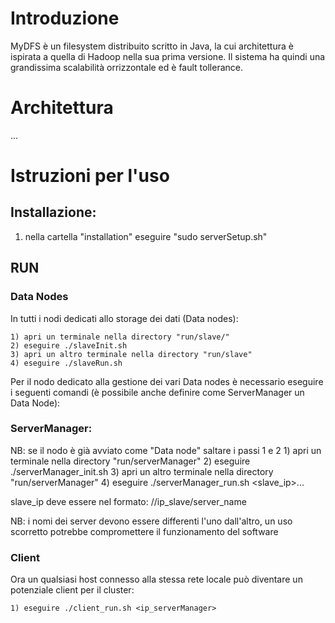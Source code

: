 # Introduzione

MyDFS è un filesystem distribuito scritto in Java, la cui architettura è ispirata a quella di Hadoop nella sua prima versione. Il sistema ha quindi una grandissima scalabilità orrizzontale ed è fault tollerance.

# Architettura

...


# Istruzioni per l'uso

## Installazione:

1) nella cartella "installation" eseguire "sudo serverSetup.sh"





## RUN


### Data Nodes

In tutti i nodi dedicati allo storage dei dati (Data nodes):

	1) apri un terminale nella directory "run/slave/"
	2) eseguire ./slaveInit.sh 
	3) apri un altro terminale nella directory "run/slave"
	4) eseguire ./slaveRun.sh




Per il nodo dedicato alla gestione dei vari Data nodes è necessario eseguire i seguenti comandi (è possibile anche definire come ServerManager un Data Node):

### ServerManager:

NB: se il nodo è già avviato come "Data node" saltare i passi 1 e 2
	1) apri un terminale nella directory "run/serverManager"
	2) eseguire ./serverManager_init.sh
	3) apri un altro terminale nella directory "run/serverManager"
	4) eseguire ./serverManager_run.sh <slave_ip>...

slave_ip deve essere nel formato:  //ip_slave/server_name

NB: i nomi dei server devono essere differenti l'uno dall'altro, un uso scorretto potrebbe compromettere il funzionamento del software



### Client

Ora un qualsiasi host connesso alla stessa rete locale può diventare un potenziale client per il cluster:

	1) eseguire ./client_run.sh <ip_serverManager> 
	
